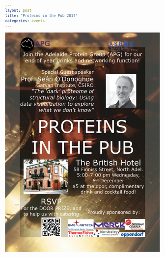 ```yaml
---
layout: post
title: "Proteins in the Pub 2017"
categories: events
---
```


![](/assets/images/2017-pitp.jpg)